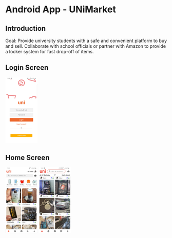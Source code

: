 # Android App - UNiMarket

## Introduction
Goal: Provide university students with a safe and convenient platform to buy and sell. Collaborate with school officials or partner with Amazon to provide a locker system for fast drop-off of items.

## Login Screen
<img src="loginScreen.jpg" width="100">

## Home Screen
<p float="left">
  <img src="homeScreen-v1.jpg" width="100" />
  <img src="homeScreen-v2.jpg" width="100" /> 
</p>
 
